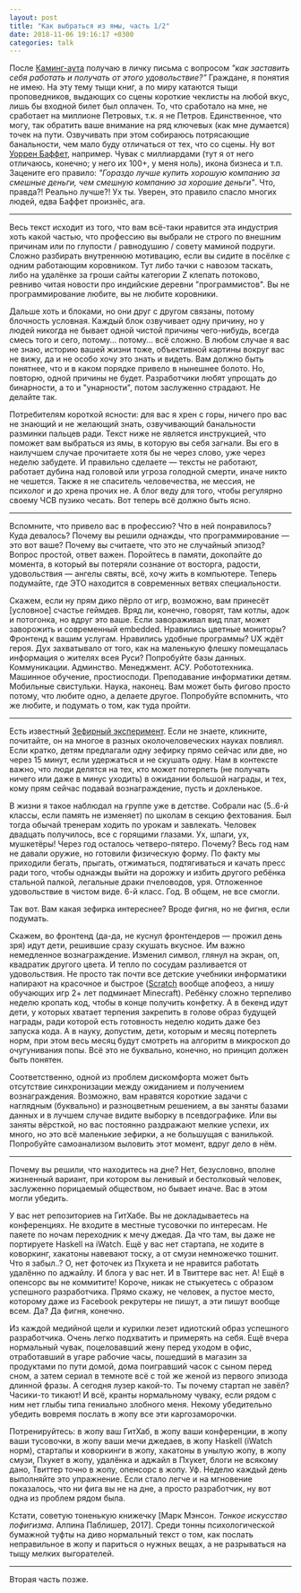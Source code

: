 ```yaml
---
layout: post
title: "Как выбраться из ямы, часть 1/2"
date: 2018-11-06 19:16:17 +0300
categories: talk
---
```

После [Каминг-аута](/2018/08/18/coming-out/) получаю в личку письма с вопросом *"как заставить себя работать и получать от этого удовольствие?"* Граждане, я понятия не имею. На эту тему тыщи книг, а по миру катаются тыщи проповедников, выдающих со сцены короткие чеклисты на любой вкус, лишь бы входной билет был оплачен. То, что сработало на мне, не сработает на миллионе Петровых, т.к. я не Петров. Единственное, что могу, так обратить ваше внимание на ряд ключевых (как мне думается) точек на пути. Озвучивать при этом собираюсь потрясающие банальности, чем мало буду отличаться от тех, что со сцены. Ну вот [Уоррен Баффет](https://en.wikipedia.org/wiki/Warren_Buffett), например. Чувак с миллиардами (тут я от него отличаюсь, конечно; у него их 100+, у меня ноль), икона бизнеса и т.п. Зацените его правило: *"Гораздо лучше купить хорошую компанию за смешные деньги, чем смешную компанию за хорошие деньги"*. Что, правда?! Реально лучше?! Ух ты. Уверен, это правило спасло многих людей, едва Баффет произнёс, ага.

---

Весь текст исходит из того, что вам всё-таки нравится эта индустрия хоть какой частью, что профессию вы выбрали не строго по внешним причинам или по глупости / равнодушию / совету маминой подруги. Сложно разбирать внутреннюю мотивацию, если вы сидите в посёлке с одним работающим коровником. Тут либо тачки с навозом таскать, либо на удалёнке за гроши сайты категории Z клепать потоково, ревниво читая новости про индийские деревни "программистов". Вы не программирование любите, вы не любите коровники.

Дальше хоть и блоками, но они друг с другом связаны, потому блочность условная. Каждый блок озвучивает одну причину, но у людей никогда не бывает одной чистой причины чего-нибудь, всегда смесь того и сего, потому... потому... всё сложно. В любом случае я вас не знаю, историю вашей жизни тоже, объективной картины вокруг вас не вижу, да и не особо хочу это знать и видеть. Вам должно быть понятнее, что и в каком порядке привело в нынешнее болото. Но, повторю, одной причины не будет. Разработчики любят упрощать до бинарности, а то и "унарности", потом заслуженно страдают. Не делайте так.

Потребителям короткой ясности: для вас я хрен с горы, ничего про вас не знающий и не желающий знать, озвучивающий банальности разминки пальцев ради. Текст ниже не является инструкцией, что поможет вам выбраться из ямы, в которую вы себя загнали. Вы его в наилучшем случае прочитаете хотя бы не через слово, уже через неделю забудете. И правильно сделаете — тексты не работают, работает дубина над головой или угроза голодной смерти, иначе никто не чешется. Также я не спаситель человечества, не мессия, не психолог и до хрена прочих не. А блог веду для того, чтобы регулярно своему ЧСВ пузико чесать. Вот теперь всё должно быть ясно.

---

Вспомните, что привело вас в профессию? Что в ней понравилось? Куда девалось? Почему вы решили однажды, что программирование — это вот ваше? Почему вы считаете, что это не случайный эпизод? Вопрос простой, ответ важен. Поройтесь в памяти, докопайте до момента, в который вы потеряли сознание от восторга, радости, удовольствия — ангелы святы, всё, хочу жить в компьютере. Теперь подумайте, где ЭТО находится в современных ветвях специальности.

Скажем, если ну прям дико пёрло от игр, возможно, вам принесёт [условное] счастье геймдев. Вряд ли, конечно, говорят, там котлы, адок и потогонка, но вдруг это ваше. Если завораживал вид плат, может заворожить и современный embedded. Нравились цветные мониторы? Фронтенд к вашим услугам. Нравились удобные программы? UX ждёт героя. Дух захватывало от того, как на маленькую флешку помещалась информация о жителях всея Руси? Попробуйте базы данных. Коммуникации. Админство. Менеджмент. АСУ. Робототехника. Машинное обучение, простиосподи. Преподавание информатики детям. Мобильные свистульки. Наука, наконец. Вам может быть фигово просто потому, что любите одно, а делаете другое. Попробуйте вспомнить, что же любите, и подумать о том, как туда пройти.

---

Есть известный [Зефирный эксперимент](https://ru.wikipedia.org/wiki/Зефирный_эксперимент). Если не знаете, кликните, почитайте, он на многое в разных околочеловеческих науках повлиял. Если кратко, детям предлагали одну зефирку прямо сейчас или две, но через 15 минут, если удержаться и не скушать одну. Нам в контексте важно, что люди делятся на тех, кто может потерпеть (не получать ничего или даже в минус уходить) в ожидании большой награды, и тех, кому прям сейчас подавай вознаграждение, пусть и дохленькое.

В жизни я такое наблюдал на группе уже в детстве. Собрали нас (5..6-й классы, если память не изменяет) по школам в секцию фехтования. Был тогда обычай тренерам ходить по урокам и завлекать. Человек двадцать получилось, все с горящими глазами. Ух, шпаги, ух, мушкетёры! Через год осталось четверо-пятеро. Почему? Весь год нам не давали оружие, но готовили физическую форму. По факту мы приходили бегать, прыгать, отжиматься, подтягиваться и качать пресс ради того, чтобы однажды выйти на дорожку и избить другого ребёнка стальной палкой, легальные драки пчеловодов, уря. Отложенное удовольствие в чистом виде. 6-й класс. Год. В общем, не все смогли.

Так вот. Вам какая зефирка интереснее? Вроде фигня, но не фигня, если подумать.

Скажем, во фронтенд (да-да, не куснул фронтендеров — прожил день зря) идут дети, решившие сразу скушать вкусное. Им важно немедленное вознаграждение. Изменил символ, глянул на экран, оп, квадратик другого цвета. И тепло по сосудам разливается от удовольствия. Не просто так почти все детские учебники информатики напирают на красочное и быстрое ([Scratch](https://en.wikipedia.org/wiki/Scratch_(programming_language)) вообще апофеоз, а нишу обучающих игр 2+ лет подминает Minecraft). Ребёнку сложно терпеливо неделю кропать код, чтобы в конце получить конфетку. А в бекенд идут дети, у которых хватает терпения закрепить в голове образ будущей награды, ради которой есть готовность неделю кодить даже без запуска кода. А в науку, допустим, дети, которым и месяц потерпеть норм, при этом весь месяц будут смотреть на алгоритм в микроскоп до очугунивания попы. Всё это не буквально, конечно, но принцип должен быть понятен.

Соответственно, одной из проблем дискомфорта может быть отсутствие синхронизации между ожиданием и получением вознаграждения. Возможно, вам нравятся короткие задачи с наглядным (буквально) и разноцветным решением, а вы заняты базами данных и в лучшем случае видите выборку в псевдографике. Или вы заняты вёрсткой, но вас постоянно раздражают мелкие успехи, их много, но это всё маленькие зефирки, а не большущая с ванилькой. Попробуйте самоанализом выловить этот момент, вдруг дело в нём.

---

Почему вы решили, что находитесь на дне? Нет, безусловно, вполне жизненный вариант, при котором вы ленивый и бестолковый человек, заслуженно порицаемый обществом, но бывает иначе. Вас в этом могли убедить.

У вас нет репозиториев на ГитХабе. Вы не докладываетесь на конференциях. Не входите в местные тусовочки по интересам. Не паяете по ночам переходник к мечу джедая. Да что там, вы даже не портируете Haskell на iWatch. Ещё у вас нет стартапа, не ходите в коворкинг, хакатоны навевают тоску, а от смузи немножечко тошнит. Что я забыл..? О, нет фоточек из Пхукета и не нравится работать удалённо по аджайлу. И блога у вас нет. И в Твиттере вас нет. А! Ещё в опенсорс вы не коммитите! Короче, никак не стыкуетесь с образом успешного разработчика. Прямо скажу, не человек, а пустое место, которому даже из Facebook рекрутеры не пишут, а эти пишут вообще всем. Да? Да фигня, конечно.

Из каждой медийной щели и курилки лезет идиотский образ успешного разработчика. Очень легко подхватить и примерять на себя. Ещё вчера нормальный чувак, поцеловавший жену перед уходом в офис, отработавший в угаре рабочие часы, пошедший в магазин за продуктами по пути домой, дома поигравший часок с сыном перед сном, а затем сериал в темноте всё с той же женой из первого эпизода длинной фразы. А сегодня лузер какой-то. Ты почему стартап не завёл? Часики-то тикают! И всё, кранты нормальному чуваку, если рядом с ним нет глыбы типа гениально злобного меня. Некому убедительно убедить вовремя послать в жопу все эти каргозаморочки.

Потренируйтесь: в жопу ваш ГитХаб, в жопу ваши конференции, в жопу ваши тусовочки, в жопу ваши мечи джедаев, в жопу Haskell (iWatch норм), стартапы и коворкинги в жопу, хакатоны в унылую жопу, в жопу смузи, Пхукет в жопу, удалёнка и аджайл в Пхукет, блоги не всякому дано, Твиттер точно в жопу, опенсорс в жопу. Уф. Неделю каждый день выполняйте это упражнение. Если стало легче и на мгновение показалось, что ни фига вы не на дне, а просто разработчик, ну вот одна из проблем рядом была.

Кстати, советую тоненькую книжечку [Марк Мэнсон. *Тонкое искусство пофигизма*. Алпина Паблишер, 2017]. Среди тонны психологической бумажной туфты на диво нормальный текст о том, как послать неправильное в жопу и париться о нужных вещах, а не разрываться на тыщу мелких выгорателей.

---

Вторая часть позже.
